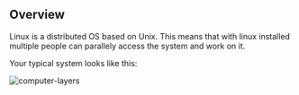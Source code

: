 

Overview
---------

Linux is a distributed OS based on Unix. This means that with linux installed multiple people can parallely access the system and work on it.

Your typical system looks like this:

![computer-layers](https://imgur.com/SaXIMOO)



